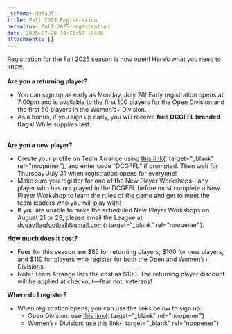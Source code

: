 ```yaml
---
_schema: default
title: Fall 2025 Registration
permalink: fall-2025-registration
date: 2025-07-28 19:21:57 -0400
attachments: []
---
```

Registration for the Fall 2025 season is now open! Here’s what you need to know.<br><br>**Are you a returning player?**

* You can sign up as early as Monday, July 28! Early registration opens at 7:00pm and is available to the first 100 players for the Open Division and the first 50 players in the Women’s+ Division.
* As a bonus, if you sign up early, you will receive **free DCGFFL branded flags**! While supplies last.

<br>**Are you a new player?**

* Create your profile on Team Arrange using [this link](https://dcgffl.us16.list-manage.com/track/click?u=44f118b44c71d10ae3076bec3&amp;id=a8504dad11&amp;e=6f9cd00365){: target="_blank" rel="noopener"}, and enter code “DCGFFL” if prompted. Then wait for Thursday July 31 when registration opens for everyone!
* Make sure you register for one of the New Player Workshops—any player who has not played in the DCGFFL before must complete a New Player Workshop to learn the rules of the game and get to meet the team leaders who you will play with!
* If you are unable to make the scheduled New Player Workshops on August 21 or 23, please email the League at [dcgayflagfootball@gmail.com](mailto:dcgayflagfootball@gmail.com){: target="_blank" rel="noopener"}.

**How much does it cost?**

* Fees for this season are $85 for returning players, $100 for new players, and $110 for players who register for both the Open and Women’s+ Divisions.
* Note: Team Arrange lists the cost as $100. The returning player discount will be applied at checkout—fear not, veterans!

**Where do I register?**

* When registration opens, you can use the links below to sign up:
  * Open Division: use [this link](https://dcgffl.us16.list-manage.com/track/click?u=44f118b44c71d10ae3076bec3&amp;id=b0ea6de721&amp;e=6f9cd00365){: target="_blank" rel="noopener"}
  * Women’s+ Division: use [this link](https://dcgffl.us16.list-manage.com/track/click?u=44f118b44c71d10ae3076bec3&amp;id=b20b5df23f&amp;e=6f9cd00365){: target="_blank" rel="noopener"}